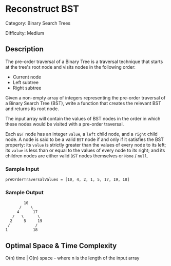 # Reconstruct BST

Category: Binary Search Trees

Difficulty: Medium

## Description

The pre-order traversal of a Binary Tree is a traversal technique that starts
at the tree's root node and visits nodes in the following order:

* Current node
* Left subtree
* Right subtree

Given a non-empty array of integers representing the pre-order traversal of a
Binary Search Tree (BST), write a function that creates the relevant BST and
returns its root node.

The input array will contain the values of BST nodes in the order in which
these nodes would be visited with a pre-order traversal.

Each `BST` node has an integer `value`, a
`left` child node, and a `right` child node. A node is
said to be a valid `BST` node if and only if it satisfies the BST
property: its `value` is strictly greater than the values of every
node to its left; its `value` is less than or equal to the values
of every node to its right; and its children nodes are either valid
`BST` nodes themselves or `None` / `null`.


### Sample Input
```
preOrderTraversalValues = [10, 4, 2, 1, 5, 17, 19, 18]
```

### Sample Output
```
        10 
      /    \
     4      17
   /   \      \
  2     5     19
 /           /
1           18 
```

## Optimal Space & Time Complexity

O(n) time | O(n) space - where n is the length of the input array
